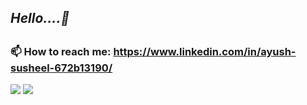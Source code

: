<!DOCTYPE>
<html>
<h2><i>Hello....👋 </i><h2>

<!--
**Ayushsusheel/Ayushsusheel** is a ✨ _special_ ✨ repository because its `README.md` (this file) appears on your GitHub profile. -->



<!--### 🔭 I’m currently working on building a profile that would be useful for 
### 🌱 I’m currently pursuing B.Tech in CSE (Big Data)

<!----### 🤔 I’m looking for members that can contribute to a project on Big Data.--> 
### 📫 How to reach me: https://www.linkedin.com/in/ayush-susheel-672b13190/
 <img src ="https://github-readme-stats.vercel.app/api?username=AyushSusheel&&show_icons=true&title_color=ffffff&icon_color=bb2acf&text_color=daf7dc&bg_color=151515">
<img src="https://visitor-badge-reloaded.herokuapp.com/badge?page_id=Ayushsusheel">


</html>
